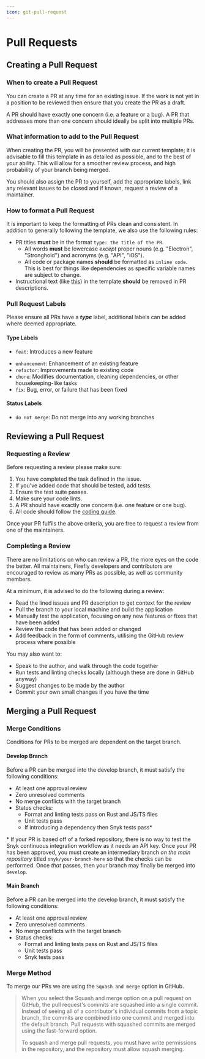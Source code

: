 ```yaml
---
icon: git-pull-request
---
```


# Pull Requests

## Creating a Pull Request

### When to create a Pull Request

You can create a PR at any time for an existing issue. If the work is not yet in a position to be reviewed then ensure that you create the PR as a draft.

A PR should have exactly one concern (i.e. a feature or a bug). A PR that addresses more than one concern should ideally be split into multiple PRs.

### What information to add to the Pull Request

When creating the PR, you will be presented with our current template; it is advisable to fill this template in as detailed as possible, and to the best of your ability. This will allow for a smoother review process, and high probability of your branch being merged.

You should also assign the PR to yourself, add the appropriate labels, link any relevant issues to be closed and if known, request a review of a maintainer.

### How to format a Pull Request

It is important to keep the formatting of PRs clean and consistent. In addition to generally following the template, we also use the following rules:

- PR titles __must__ be in the format `type: the title of the PR`.
  - All words __must__ be lowercase _except_ proper nouns (e.g. "Electron", "Stronghold") and acronyms (e.g. "API", "iOS").
  - All code or package names __should__ be formatted as `inline code`. This is best for things like dependencies as specific variable names are subject to change.
- Instructional text (like [this](https://github.com/iotaledger/firefly/blob/develop/.github/pull_request_template.md?plain=1#L13)) in the template __should__ be removed in PR descriptions.

### Pull Request Labels

Please ensure all PRs have a ___type___ label, additional labels can be added where deemed appropriate.

#### Type Labels

* `feat`: Introduces a new feature
- `enhancement`: Enhancement of an existing feature
- `refactor`: Improvements made to existing code
- `chore`: Modifies documentation, cleaning dependencies, or other housekeeping-like tasks
- `fix`: Bug, error, or failure that has been fixed

#### Status Labels

* `do not merge`: Do not merge into any working branches

## Reviewing a Pull Request

### Requesting a Review

Before requesting a review please make sure:

1. You have completed the task defined in the issue.
1. If you've added code that should be tested, add tests.
2. Ensure the test suite passes.
3. Make sure your code lints.
4. A PR should have exactly one concern (i.e. one feature or one bug).
5. All code should follow the [coding guide](https://github.com/iotaledger/firefly/wiki/Coding-Guide).  

Once your PR fulfils the above criteria, you are free to request a review from one of the maintainers.

### Completing a Review

There are no limitations on who can review a PR, the more eyes on the code the better. All maintainers, Firefly developers and contributors are encouraged to review as many PRs as possible, as well as community members.

At a minimum, it is advised to do the following during a review:
- Read the lined issues and PR description to get context for the review
- Pull the branch to your local machine and build the application
- Manually test the application, focusing on any new features or fixes that have been added
- Review the code that has been added or changed
- Add feedback in the form of comments, utilising the GitHub review process where possible

You may also want to:
- Speak to the author, and walk through the code together
- Run tests and linting checks locally (although these are done in GitHub anyway)
- Suggest changes to be made by the author
- Commit your own small changes if you have the time

## Merging a Pull Request

### Merge Conditions

Conditions for PRs to be merged are dependent on the target branch.

#### Develop Branch

Before a PR can be merged into the develop branch, it must satisfy the following conditions:
- At least one approval review
- Zero unresolved comments
- No merge conflicts with the target branch
- Status checks:
  - Format and linting tests pass on Rust and JS/TS files
  - Unit tests pass
  - If introducing a dependency then Snyk tests pass*

\* If your PR is based off of a forked repository, there is no way to test the Snyk continuous integration workflow as it needs an API key. Once your PR has been approved, you must create an intermediary branch _on the main repository_ titled `snyk/your-branch-here` so that the checks can be performed. Once _that_ passes, then your branch may finally be merged into `develop`.

#### Main Branch

Before a PR can be merged into the develop branch, it must satisfy the following conditions:
- At least one approval review
- Zero unresolved comments
- No merge conflicts with the target branch
- Status checks:
  - Format and linting tests pass on Rust and JS/TS files
  - Unit tests pass
  - Snyk tests pass

### Merge Method

To merge our PRs we are using the `Squash and merge` option in GitHub.
> When you select the Squash and merge option on a pull request on GitHub, the pull request's commits are squashed into a single commit. Instead of seeing all of a contributor's individual commits from a topic branch, the commits are combined into one commit and merged into the default branch. Pull requests with squashed commits are merged using the fast-forward option.
>
> To squash and merge pull requests, you must have write permissions in the repository, and the repository must allow squash merging.
